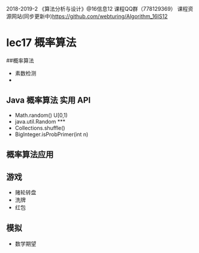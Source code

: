 2018-2019-2 《算法分析与设计》@16信息12 课程QQ群（778129369）
 课程资源网站(同步更新中)https://github.com/webturing/Algorithm_16IS12
# lec17 概率算法
##概率算法
- 素数检测
- 
## Java 概率算法 实用 API
- Math.random()  U[0,1)
- java.util.Random ***
- Collections.shuffle()
- BigInteger.isProbPrimer(int n)

## 概率算法应用
## 游戏
- 赌轮转盘
- 洗牌
- 红包
## 模拟
- 数学期望
